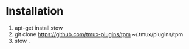 # Installation

1. apt-get install stow
2. git clone https://github.com/tmux-plugins/tpm ~/.tmux/plugins/tpm
3. stow .
